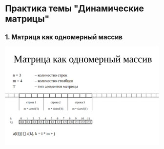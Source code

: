 # Практика темы "Динамические матрицы"

## 1. Матрица как одномерный массив
![alt text](pictures/1.png)